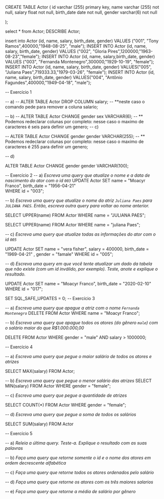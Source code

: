 CREATE TABLE Actor (
id varchar (255) primary key,
name varchar (255) not null,
salary float not null,
birth_date date not null,
gender varchar(6) not null

);

select * from Actor;
DESCRIBE Actor;

insert into Actor (id, name, salary, birth_date, gender)
VALUES ("001", "Tony Ramos",400000,"1948-08-25", "male"); 
INSERT INTO Actor (id, name, salary, birth_date, gender)
VALUES ("002", "Gloria Pires",1200000,"1963-08-23","female");
INSERT INTO Actor (id, name, salary,birth_date, gender)
VALUES ("003", "Fernanda Montenegro",300000,"1929-10-19", "female");
INSERT INTO Actor (id, name, salary, birth_date, gender)
VALUES("005", "Juliana Paes",719333.33,"1979-03-26", "female");
INSERT INTO Actor (id, name, salary, birth_date, gender)
VALUES("004", "Antônio Fagundes",400000,"1949-04-18", "male");

-- Exercício 1

-- a)
-- ALTER TABLE Actor DROP COLUMN salary; 
-- **neste caso o comando pede para remover a coluna salario;

-- b)
-- ALTER TABLE Actor CHANGE gender sex VARCHAR(6);
-- ** Podemos redeclarar colunas por completo: nesse caso o maximo de caracteres é seis para definir um genero;
-- c)

-- ALTER TABLE Actor CHANGE gender gender VARCHAR(255);
-- ** Podemos redeclarar colunas por completo: nesse caso o maximo de caracteres é 255 para definir um genero;

-- d)

ALTER TABLE Actor CHANGE gender gender VARCHAR(100);


-- Exercício 2
-- a) *Escreva uma query que atualize o nome e a data de nascimento do ator com o id `003`*
UPDATE Actor
 SET 
 name = "Moacyr Franco",
 birth_date = "1956-04-21"  
 WHERE id = "003";


-- b) *Escreva uma query que atualize o nome da atriz `Juliana Paes` para `JULIANA PAES`. Então, escreva outra query para voltar ao nome anterior.*

SELECT UPPER(name) FROM Actor
WHERE name = "JULIANA PAES";

SELECT UPPER(name) FROM Actor
WHERE name = "juliana Paes";



--  c) *Escreva uma query que atualize todas as informações do ator com o id `005`*

UPDATE Actor 
SET 
name = "vera fisher",
salary = 400000,
birth_date = "1969-04-21" ,
gender = "famale"
WHERE id = "005";



-- d) *Escreva uma query em que você tente atualizar um dado da tabela que não existe (com um id inválido, por exemplo). Teste, anote e explique o resultado.*

UPDATE Actor
SET 
name = "Moacyr Franco",
birth_date = "2020-02-10"
WHERE id = "017";


SET SQL_SAFE_UPDATES = 0;
-- Exercício 3


-- a) *Escreva uma query que apague a atriz com o nome `Fernanda Montenegro`*
DELETE FROM Actor WHERE name = "Moacyr Franco";


-- b) *Escreva uma query que apague todos os atores (do gênero `male`) com o salário maior do que R$1.000.000,00*

DELETE FROM Actor
WHERE
gender = "male" AND
salary > 1000000;


-- Exercício 4

-- a) *Escreva uma query que pegue o maior salário de todos os atores e atrizes*

SELECT MAX(salary) FROM Actor;

-- b) *Escreva uma query que pegue o menor salário das atrizes*
SELECT MIN(salary) FROM Actor WHERE gender = "female";

-- c) *Escreva uma query que pegue a quantidade de atrizes*

SELECT COUNT(*) FROM Actor WHERE gender = "female";

-- d) *Escreva uma query que pegue a soma de todos os salários*

SELECT SUM(salary) FROM Actor


-- Exercício 5

-- a) *Releia a última query. Teste-a. Explique o resultado com as suas palavras*

-- b) *Faça uma query que retorne somente o id e o nome dos atores em ordem decrescente alfabética*

-- c) *Faça uma query que retorne todos os atores ordenados pelo salário*

-- d) *Faça uma query que retorne os atores com os três maiores salarios*

-- e) *Faça uma query que retorne a média de salário por gênero*